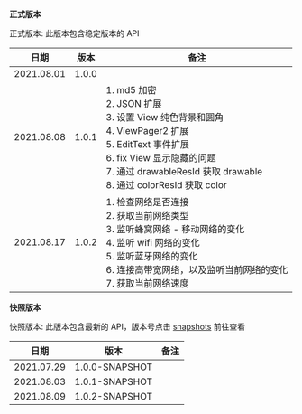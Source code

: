 **正式版本**

正式版本: 此版本包含稳定版本的 API

| 日期 | 版本 | 备注 |
| --- | --- | --- |
| 2021.08.01 | 1.0.0 |   |
| 2021.08.08 | 1.0.1 | 1. md5 加密 <br/> 2. JSON 扩展 <br/> 3. 设置 View 纯色背景和圆角  <br/> 4. ViewPager2 扩展 <br/> 5. EditText 事件扩展  <br/> 6. fix View 显示隐藏的问题 <br/> 7. 通过 drawableResId 获取 drawable <br/> 8. 通过 colorResId 获取 color |
| 2021.08.17 | 1.0.2 | 1. 检查网络是否连接 <br/> 2. 获取当前网络类型 <br/> 3. 监听蜂窝网络 - 移动网络的变化 <br/> 4. 监听 wifi 网络的变化 <br/> 5. 监听蓝牙网络的变化 <br/> 6. 连接高带宽网络，以及监听当前网络的变化 <br/> 7. 获取当前网络速度 |


**快照版本**

快照版本: 此版本包含最新的 API，版本号点击 [snapshots](https://oss.sonatype.org/content/repositories/snapshots/com/hi-dhl/ktkit/) 前往查看

| 日期 | 版本 | 备注 |
| --- | --- | --- |
| 2021.07.29 | 1.0.0-SNAPSHOT |  |
| 2021.08.03 | 1.0.1-SNAPSHOT |  |
| 2021.08.09 | 1.0.2-SNAPSHOT |  |

